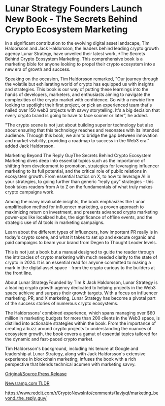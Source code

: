 # Lunar Strategy Founders Launch New Book - The Secrets Behind Crypto Ecosystem Marketing

In a significant contribution to the evolving digital asset landscape, Tim Haldorsson and Jack Haldorsson, the leaders behind leading crypto growth agency Lunar Strategy, have unveiled their latest work, *The Secrets Behind Crypto Ecosystem Marketing. This comprehensive book is a marketing bible for anyone looking to propel their crypto ecosystem into a new era of growth and success.

Speaking on the occasion, Tim Haldorsson remarked, "Our journey through the volatile but exhilarating world of crypto has equipped us with insights and strategies. This book is our way of putting these learnings into the hands of developers, marketers, and enthusiasts aiming to navigate the complexities of the crypto market with confidence. Go with a newbie firm looking to spotlight their first project, or pick an experienced team that's nailed over 150 web3 projects with savvy storytelling. It's a big decision that every crypto brand is going to have to face sooner or later”, he added.

"The crypto scene is not just about building superior technology but also about ensuring that this technology reaches and resonates with its intended audience. Through this book, we aim to bridge the gap between innovation and market visibility, providing a roadmap to success in the Web3 era." added Jack Haldorsson.

Marketing Beyond The Reply GuyThe Secrets Behind Crypto Ecosystem Marketing dives deep into essential topics such as the importance of shifting from development to promotion, strategies for leveraging influencer marketing to its full potential, and the critical role of public relations in ecosystem growth. From essential tactics on X, to how to leverage AI in your strategies, to going further than generic “reply guy” strategies - this book takes readers from A to Z on the fundamentals of what truly makes crypto campaigns work.

Among the many invaluable insights, the book emphasizes the Lunar amplification method for influencer marketing, a proven approach to maximizing return on investment, and presents advanced crypto marketing power-ups like localized hubs, the significance of offline events, and the strategic use of AI tools in marketing campaigns.

Learn about the different types of influencers, how important PR really is in today's crypto scene, and what it takes to set up and execute organic and paid campaigns to beam your brand from Degen to Thought Leader levels.

This is not just a book but a manual designed to guide the reader through the intricacies of crypto marketing with much needed clarity to the state of crypto in 2024. It is an essential read for anyone committed to making a mark in the digital asset space - from the crypto curious to the builders at the front line.

About Lunar StrategyFounded by Tim & Jack Haldorsson, Lunar Strategy is a leading crypto growth agency dedicated to helping projects in the Web3 space achieve and surpass their growth targets. With a focus on influencer marketing, PR, and X marketing, Lunar Strategy has become a pivotal part of the success stories of numerous crypto ecosystems.

The Haldorssons' combined experience, which spans managing over $60 million in marketing budgets for more than 200 clients in the Web3 space, is distilled into actionable strategies within the book. From the importance of creating a buzz around crypto projects to understanding the nuances of ecosystem growth, the book covers a gamut of essential topics tailored for the dynamic and fast-paced crypto market.

Tim Haldorsson's background, including his tenure at Google and leadership at Lunar Strategy, along with Jack Haldorsson's extensive experience in blockchain marketing, infuses the book with a rich perspective that blends technical acumen with marketing savvy. 

[Original/Source Press Release](https://blockchainwire.io/press-release/lunar-strategy-founders-launch-new-book---the-secrets-behind-crypto-ecosystem-marketing)
                    

[Newsramp.com TLDR](None) 

https://www.reddit.com/r/CryptoNewsInfo/comments/1avjyqf/marketing_beyond_the_reply_guy/